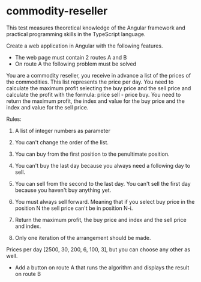 # commodity-reseller
This test measures theoretical knowledge of the Angular framework and practical programming skills in the TypeScript language.

Create a web application in Angular with the following features. 

- The web page must contain 2 routes A and B
- On route A the following problem must be solved

You are a commodity reseller, you receive in advance a list of the prices of the commodities.
This list represents the price per day. You need to calculate the maximum profit selecting the buy price and the sell price and calculate the profit with the formula: price sell - price buy.
You need to return the maximum profit, the index and value for the buy price and the index and value for the sell price. 

Rules:
1) A list of integer numbers as parameter
2) You can't change the order of the list.
3) You can buy from the first position to the penultimate position.
4) You can't buy the last day because you always need a following day to sell.
5) You can sell from the second to the last day. You can't sell the first day because you haven't buy anything yet.
6) You must always sell forward. Meaning that if you select buy price in the position N the sell price can't be in position N-i.
7) Return the maximum profit, the buy price and index and the sell price and index.

8) Only one iteration of the arrangement should be made.


Prices per day [2500, 30, 200, 6, 100, 3], but you can choose any other as well.


- Add a button on route A that runs the algorithm and displays the result on route B
